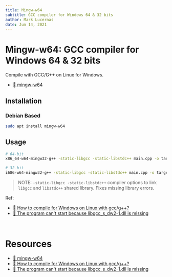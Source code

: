 ```yaml
---
title: Mingw-w64
subtitle: GCC compiler for Windows 64 & 32 bits
author: Mark Lucernas
date: Jun 14, 2021
---
```



# Mingw-w64: GCC compiler for Windows 64 & 32 bits

Compile with GCC/G++ on Linux for Windows.

- [📄 mingw-w64](http://mingw-w64.org/doku.php/start)

## Installation

### Debian Based

```sh
sudo apt install mingw-w64
```

## Usage

```sh
# 64-bit
x86_64-w64-mingw32-g++ -static-libgcc -static-libstdc++ main.cpp -o target.exe

# 32-bit
i686-w64-mingw32-g++ -static-libgcc -static-libstdc++ main.cpp -o target.exe
```

> NOTE: `-static-libgcc -static-libstdc++` compiler options to link `libgcc`
> and `libstdc++` shared library. Fixes missing library errors.


Ref:

- [📄 How to compile for Windows on Linux with gcc/g++?](https://stackoverflow.com/a/47061145)
- [📄 The program can't start because libgcc_s_dw2-1.dll is missing](https://stackoverflow.com/a/4703059)


<br>

# Resources

- [📄 mingw-w64](http://mingw-w64.org/doku.php/start)
- [📄 How to compile for Windows on Linux with gcc/g++?](https://stackoverflow.com/a/47061145)
- [📄 The program can't start because libgcc_s_dw2-1.dll is missing](https://stackoverflow.com/a/4703059)

